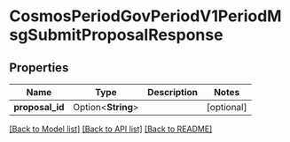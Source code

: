 # CosmosPeriodGovPeriodV1PeriodMsgSubmitProposalResponse

## Properties

Name | Type | Description | Notes
------------ | ------------- | ------------- | -------------
**proposal_id** | Option<**String**> |  | [optional]

[[Back to Model list]](../README.md#documentation-for-models) [[Back to API list]](../README.md#documentation-for-api-endpoints) [[Back to README]](../README.md)


